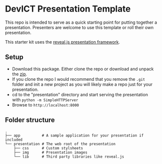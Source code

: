 # DevICT Presentation Template

This repo is intended to serve as a quick starting point for putting together a
presentation. Presenters are welcome to use this template or roll their own
presentation.

This starter kit uses the [reveal.js presentation framework][reveal-repo].

## Setup
* Download this package. Either clone the repo or download and unpack the
  [zip](repo-zip).
 * If you clone the repo I would recommend that you remove the `.git` folder
   and init a new project as you will likely make a repo just for your
   presentation.
* cd to the "presentation" directory and start serving the presentation with
  `python -m SimpleHTTPServer`
* Browse to `http://localhost:8000`

## Folder structure

    .
    ├── app          # A sample application for your presentation if included
    └── presentation # The web root of the presentation
        ├── css      # Custom stylsheets
        ├── img      # Presentation images
        └── lib      # Third party libraries like reveal.js


[reveal-repo]: https://github.com/hakimel/reveal.js "reveal.js framework"
[repo-zip]: https://github.com/devict/devict-presentation-template/archive/master.zip "template zip"
